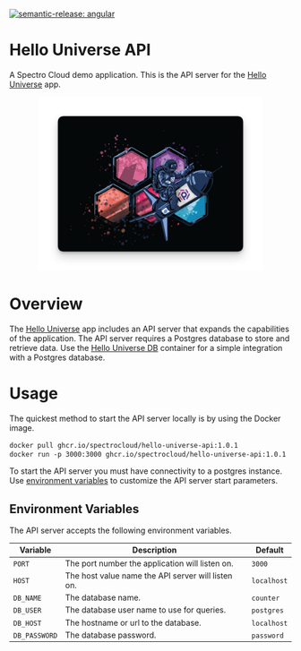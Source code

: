 
[![semantic-release: angular](https://img.shields.io/badge/semantic--release-angular-e10079?logo=semantic-release)](https://github.com/semantic-release/semantic-release)
# Hello Universe API

A Spectro Cloud demo application. This is the API server for the [Hello Universe](https://github.com/spectrocloud/hello-universe) app.

<p align="center">
<img src="./static/img/spectronaut.png" alt="drawing" width="400"/>
</p>

# Overview
The [Hello Universe](https://github.com/spectrocloud/hello-universe) app includes an API server that expands the capabilities of the application. The API server requires a Postgres database to store and retrieve data. Use the [Hello Universe DB](https://github.com/spectrocloud/hello-universe-db) container for a simple integration with a Postgres database.

# Usage

The quickest method to start the API server locally is by using the Docker image. 

```shell
docker pull ghcr.io/spectrocloud/hello-universe-api:1.0.1
docker run -p 3000:3000 ghcr.io/spectrocloud/hello-universe-api:1.0.1
```

To start the API server you must have connectivity to a postgres instance. Use [environment variables](#environment-variables) to customize the API server start parameters.

## Environment Variables

The API server accepts the following environment variables.

| Variable    | Description                                        | Default   |
|-------------|----------------------------------------------------|-----------|
| `PORT`        | The port number the application will listen on.    | `3000`      |
| `HOST`        | The host value name the API server will listen on. | `localhost` |
| `DB_NAME`     | The database name.                                 | `counter`   |
| `DB_USER`     | The database user name to use for queries.         | `postgres`  |
| `DB_HOST`     | The hostname or url to the database.               | `localhost` |
| `DB_PASSWORD` | The database password.                             | `password`  |


